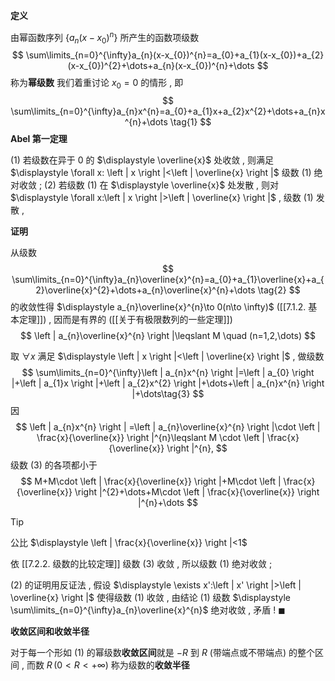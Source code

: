 
**定义**

由幂函数序列 $\displaystyle \left\{ a_{n}(x-x_{0})^{n} \right\}$ 所产生的函数项级数
$$
\sum\limits_{n=0}^{\infty}a_{n}(x-x_{0})^{n}=a_{0}+a_{1}(x-x_{0})+a_{2}(x-x_{0})^{2}+\dots+a_{n}(x-x_{0})^{n}+\dots
$$
称为**幂级数**
我们着重讨论 $\displaystyle x_{0}=0$ 的情形 , 即
$$
\sum\limits_{n=0}^{\infty}a_{n}x^{n}=a_{0}+a_{1}x+a_{2}x^{2}+\dots+a_{n}x^{n}+\dots \tag{1}
$$
**Abel 第一定理**

(1) 若级数在异于 $\displaystyle 0$ 的 $\displaystyle \overline{x}$ 处收敛 , 则满足 $\displaystyle \forall x: \left | x \right |<\left | \overline{x} \right |$ 级数 (1) 绝对收敛 ; 
(2) 若级数 (1) 在 $\displaystyle \overline{x}$ 处发散 , 则对 $\displaystyle \forall x:\left | x \right |>\left | \overline{x} \right |$ , 级数 (1) 发散 , 

**证明**

从级数
$$
\sum\limits_{n=0}^{\infty}a_{n}\overline{x}^{n}=a_{0}+a_{1}\overline{x}+a_{2}\overline{x}^{2}+\dots+a_{n}\overline{x}^{n}+\dots \tag{2}
$$
的收敛性得 $\displaystyle a_{n}\overline{x}^{n}\to 0(n\to \infty)$ ([[7.1.2. 基本定理]]) , 因而是有界的 ([[关于有极限数列的一些定理]])
$$
\left | a_{n}\overline{x}^{n} \right |\leqslant M \quad (n=1,2,\dots)
$$

取 $\displaystyle \forall x$ 满足 $\displaystyle \left | x \right |<\left | \overline{x}  \right |$ , 做级数
$$
\sum\limits_{n=0}^{\infty}\left | a_{n}x^{n} \right |=\left | a_{0} \right |+\left | a_{1}x \right |+\left | a_{2}x^{2} \right |+\dots+\left | a_{n}x^{n} \right |+\dots\tag{3}     
$$
因
$$
\left | a_{n}x^{n} \right | =\left | a_{n}\overline{x}^{n} \right |\cdot \left | \frac{x}{\overline{x}} \right |^{n}\leqslant M  \cdot \left | \frac{x}{\overline{x}} \right |^{n},
$$
级数 (3) 的各项都小于
$$
M+M\cdot \left | \frac{x}{\overline{x}} \right |+M\cdot \left | \frac{x}{\overline{x}} \right |^{2}+\dots+M\cdot \left | \frac{x}{\overline{x}} \right |^{n}+\dots
$$
>[!tip] 
>公比 $\displaystyle  \left | \frac{x}{\overline{x}} \right |<1$ 

依 [[7.2.2. 级数的比较定理]] 级数 (3) 收敛 , 所以级数 (1) 绝对收敛 ;

(2) 的证明用反证法 , 假设 $\displaystyle \exists x':\left | x' \right |>\left | \overline{x} \right |$ 使得级数 (1) 收敛 , 由结论 (1) 级数 $\displaystyle \sum\limits_{n=0}^{\infty}a_{n}\overline{x}^{n}$ 绝对收敛 , 矛盾 !  $\blacksquare$

**收敛区间和收敛半径**

对于每一个形如 (1) 的幂级数**收敛区间**就是 $\displaystyle -R$ 到 $\displaystyle R$ (带端点或不带端点) 的整个区间 , 而数 $\displaystyle R\,(0<R<+\infty)$ 称为级数的**收敛半径**
